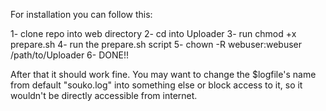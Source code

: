 For installation you can follow this:

1- clone repo into web directory
2- cd into Uploader
3- run chmod +x prepare.sh
4- run the prepare.sh script
5- chown -R webuser:webuser /path/to/Uploader
6- DONE!!

After that it should work fine. You may want to change the $logfile's name from default "souko.log" into something else or block access to it, so it wouldn't be directly accessible from internet.
